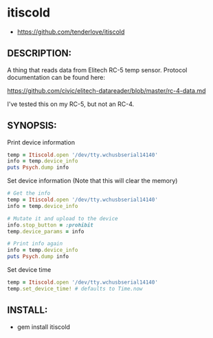 # itiscold

* https://github.com/tenderlove/itiscold

## DESCRIPTION:

A thing that reads data from Elitech RC-5 temp sensor.  Protocol documentation
can be found here:

  https://github.com/civic/elitech-datareader/blob/master/rc-4-data.md

I've tested this on my RC-5, but not an RC-4.

## SYNOPSIS:

Print device information

```ruby
temp = Itiscold.open '/dev/tty.wchusbserial14140'
info = temp.device_info
puts Psych.dump info
```

Set device information (Note that this will clear the memory)

```ruby
# Get the info
temp = Itiscold.open '/dev/tty.wchusbserial14140'
info = temp.device_info

# Mutate it and upload to the device
info.stop_button = :prohibit
temp.device_params = info

# Print info again
info = temp.device_info
puts Psych.dump info
```

Set device time
```ruby
temp = Itiscold.open '/dev/tty.wchusbserial14140'
temp.set_device_time! # defaults to Time.now
```

## INSTALL:

* gem install itiscold

